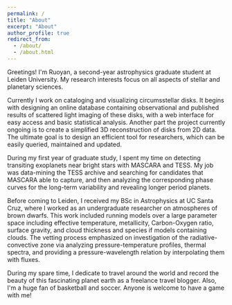 ```yaml
---
permalink: /
title: "About"
excerpt: "About"
author_profile: true
redirect_from: 
  - /about/
  - /about.html
---
```


Greetings! I'm Ruoyan, a second-year astrophysics graduate student at Leiden University. My research interests focus on all aspects of stellar and planetary sciences. 

Currently I work on cataloging and visualizing circumsstellar disks. It begins with designing an onlinedatabase containing observational and published results of scattered light imaging of these disks,with a web interface for easy access and basic statistical analysis. Another part the project currentlyongoing is to create a simplified 3D reconstruction of disks from 2D data. The ultimategoal is to design an efficient tool for researchers, which can be easily queried, maintained andupdated.

During my first year of graduate study, I spent my time on detecting transiting exoplanets near bright stars with MASCARA and TESS. My job was data-mining the TESS archive and searchingfor candidates that MASCARA able to capture, and then analyzing the corresponding phasecurves for the long-term variability and revealing longer period planets. 

Before coming to Leiden, I received my BSc in Astrophysics at UC Santa Cruz, where I worked as an undergraduate researcher on atmospheres of brown dwarfs. This work included running models overa large parameter space including effective temperature, metallicity, Carbon-Oxygen ratio, surfacegravity, and cloud thickness and species if models containing clouds. The vetting process emphasized on investigation of the radiative-convective zone via analyzing pressure-temperature profiles, thermalspectra, and providing a pressure-wavelength relation by interpolating them with fluxes.

During my spare time, I dedicate to travel around the world and record the beauty of this fascinating planet earth as a freelance travel blogger. Also, I'm a huge fan of basketball and soccer. Anyone is welcome to have a game with me! 
